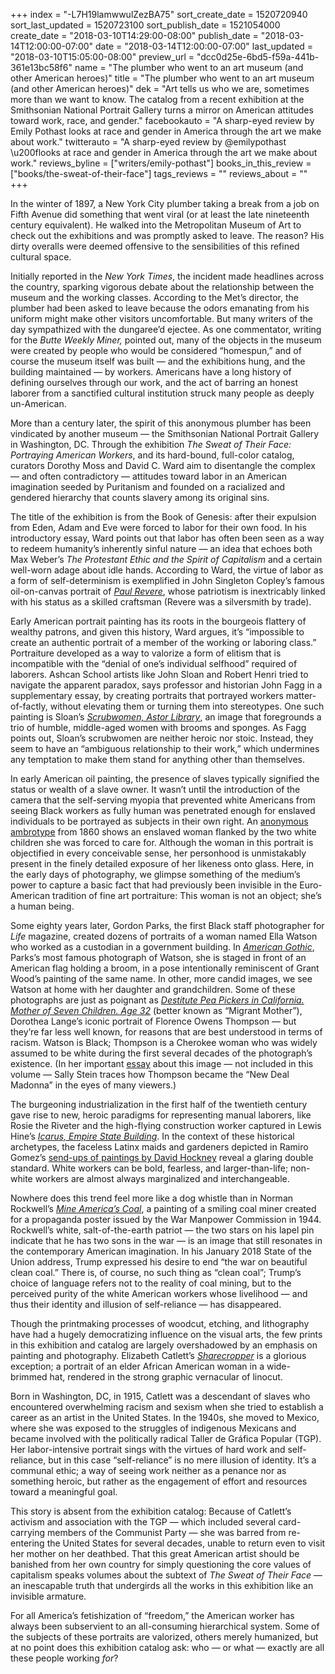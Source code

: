 +++
index = "-L7H19lamwwulZezBA75"
sort_create_date = 1520720940
sort_last_updated = 1520723100
sort_publish_date = 1521054000
create_date = "2018-03-10T14:29:00-08:00"
publish_date = "2018-03-14T12:00:00-07:00"
date = "2018-03-14T12:00:00-07:00"
last_updated = "2018-03-10T15:05:00-08:00"
preview_url = "dcc0d25e-6bd5-f59a-441b-361e13bc58f6"
name = "The plumber who went to an art museum (and other American heroes)"
title = "The plumber who went to an art museum (and other American heroes)"
dek = "Art tells us who we are, sometimes more than we want to know. The catalog from a recent exhibition at the Smithsonian National Portrait Gallery turns a mirror on American attitudes toward work, race, and gender."
facebookauto = "A sharp-eyed review by Emily Pothast looks at race and gender in America through the art we make about work."
twitterauto = "A sharp-eyed review by @emilypothast \u200flooks at race and gender in America through the art we make about work."
reviews_byline = ["writers/emily-pothast"]
books_in_this_review = ["books/the-sweat-of-their-face"]
tags_reviews = ""
reviews_about = ""
+++

In the winter of 1897, a New York City plumber taking a break from a job on Fifth Avenue did something that went viral (or at least the late nineteenth century equivalent). He walked into the Metropolitan Museum of Art to check out the exhibitions and was promptly asked to leave. The reason? His dirty overalls were deemed offensive to the sensibilities of this refined cultural space.

Initially reported in the _New York Times_, the incident made headlines across the country, sparking vigorous debate about the relationship between the museum and the working classes. According to the Met’s director, the plumber had been asked to leave because the odors emanating from his uniform might make other visitors uncomfortable. But many writers of the day sympathized with the dungaree’d ejectee. As one commentator, writing for the _Butte Weekly Miner,_ pointed out, many of the objects in the museum were created by people who would be considered “homespun,” and of course the museum itself was built — and the exhibitions hung, and the building maintained — by workers. Americans have a long history of defining ourselves through our work, and the act of barring an honest laborer from a sanctified cultural institution struck many people as deeply un-American.

More than a century later, the spirit of this anonymous plumber has been vindicated by another museum — the Smithsonian National Portrait Gallery in Washington, DC. Through the exhibition _The Sweat of Their Face: Portraying American Workers_, and its hard-bound, full-color catalog, curators Dorothy Moss and David C. Ward aim to disentangle the complex — and often contradictory — attitudes toward labor in an American imagination seeded by Puritanism and founded on a racialized and gendered hierarchy that counts slavery among its original sins.

<div class="break"></div>

The title of the exhibition is from the Book of Genesis: after their expulsion from Eden, Adam and Eve were forced to labor for their own food. In his introductory essay, Ward points out that labor has often been seen as a way to redeem humanity’s inherently sinful nature — an idea that echoes both Max Weber’s _The Protestant Ethic and the Spirit of Capitalism_ and a certain well-worn adage about idle hands. According to Ward, the virtue of labor as a form of self-determinism is exemplified in John Singleton Copley’s famous oil-on-canvas portrait of [_Paul Revere_](http://www.mfa.org/collections/object/paul-revere-32401), whose patriotism is inextricably linked with his status as a skilled craftsman (Revere was a silversmith by trade). 

Early American portrait painting has its roots in the bourgeois flattery of wealthy patrons, and given this history, Ward argues, it’s “impossible to create an authentic portrait of a member of the working or laboring class.” Portraiture developed as a way to valorize a form of elitism that is incompatible with the “denial of one’s individual selfhood” required of laborers. Ashcan School artists like John Sloan and Robert Henri tried to navigate the apparent paradox, says professor and historian John Fagg in a supplementary essay, by creating portraits that portrayed workers matter-of-factly, without elevating them or turning them into stereotypes. One such painting is Sloan’s [_Scrubwomen, Astor Library_](http://209.217.199.99/objects/11585/scrubwomen-astor-library;jsessionid=5272FEFDF652B59DAFBA0C28217396FC?ctx=b5ccd708-1968-4756-88e0-c196b68d2405&idx=0), an image that foregrounds a trio of humble, middle-aged women with brooms and sponges. As Fagg points out, Sloan’s scrubwomen are neither heroic nor stoic. Instead, they seem to have an “ambiguous relationship to their work,” which undermines any temptation to make them stand for anything other than themselves.

<div class="break"></div>

In early American oil painting, the presence of slaves typically signified the status or wealth of a slave owner. It wasn’t until the introduction of the camera that the self-serving myopia that prevented white Americans from seeing Black workers as fully human was penetrated enough for enslaved individuals to be portrayed as subjects in their own right. An [anonymous ambrotype](https://www.sfmoma.org/artwork/PST0578) from 1860 shows an enslaved woman flanked by the two white children she was forced to care for. Although the woman in this portrait is objectified in every conceivable sense, her personhood is unmistakably present in the finely detailed exposure of her likeness onto glass. Here, in the early days of photography, we glimpse something of the medium’s power to capture a basic fact that had previously been invisible in the Euro-American tradition of fine art portraiture: This woman is not an object; she’s a human being.

Some eighty years later, Gordon Parks, the first Black staff photographer for _Life_ magazine, created dozens of portraits of a woman named Ella Watson who worked as a custodian in a government building. In [_American Gothic_](https://collections.artsmia.org/art/100557/american-gothic-washington-d-c-gordon-parks), Parks’s most famous photograph of Watson, she is staged in front of an American flag holding a broom, in a pose intentionally reminiscent of Grant Wood’s painting of the same name. In other, more candid images, we see Watson at home with her daughter and grandchildren. Some of these photographs are just as poignant as [_Destitute Pea Pickers in California. Mother of Seven Children. Age 32_](https://www.moma.org/collection/works/50989) (better known as “Migrant Mother”), Dorothea Lange’s iconic portrait of Florence Owens Thompson — but they’re far less well known, for reasons that are best understood in terms of racism. Watson is Black; Thompson is a Cherokee woman who was widely assumed to be white during the first several decades of the photograph’s existence. (In her important [essay](https://sites.duke.edu/vms590s_01_f2012/2012/11/25/chapter-entry-the-misrecognition-of-migrant-mother/) about this image — not included in this volume — Sally Stein traces how Thompson became the “New Deal Madonna” in the eyes of many viewers.)

The burgeoning industrialization in the first half of the twentieth century gave rise to new, heroic paradigms for representing manual laborers, like Rosie the Riveter and the high-flying construction worker captured in Lewis Hine’s [_Icarus, Empire State Building_](https://www.metmuseum.org/art/collection/search/265154). In the context of these historical archetypes, the faceless Latinx maids and gardeners depicted in Ramiro Gomez’s [send-ups of paintings by David Hockney](http://ramirogomezjr.blogspot.com/2014/03/woman-cleaning-shower-in-beverly-hills.html) reveal a glaring double standard. White workers can be bold, fearless, and larger-than-life; non-white workers are almost always marginalized and interchangeable.

Nowhere does this trend feel more like a dog whistle than in Norman Rockwell’s [_Mine America’s Coal_](http://marshallfoundation.org/library/posters/mine-americas-coal-well-make-it-hot-550/), a painting of a smiling coal miner created for a propaganda poster issued by the War Manpower Commission in 1944. Rockwell’s white, salt-of-the-earth patriot — the two stars on his lapel pin indicate that he has two sons in the war — is an image that still resonates in the contemporary American imagination. In his January 2018 State of the Union address, Trump expressed his desire to end “the war on beautiful clean coal.” There is, of course, no such thing as “clean coal”; Trump’s choice of language refers not to the reality of coal mining, but to the perceived purity of the white American workers whose livelihood — and thus their identity and illusion of self-reliance — has disappeared.

<div class="break"></div>

Though the printmaking processes of woodcut, etching, and lithography have had a hugely democratizing influence on the visual arts, the few prints in this exhibition and catalog are largely overshadowed by an emphasis on painting and photography. Elizabeth Catlett’s [_Sharecropper_](https://www.moma.org/collection/works/88189) is a glorious exception; a portrait of an elder African American woman in a wide-brimmed hat, rendered in the strong graphic vernacular of linocut.

Born in Washington, DC, in 1915, Catlett was a descendant of slaves who encountered overwhelming racism and sexism when she tried to establish a career as an artist in the United States. In the 1940s, she moved to Mexico, where she was exposed to the struggles of indigenous Mexicans and became involved with the politically radical Taller de Gráfica Popular (TGP). Her labor-intensive portrait sings with the virtues of hard work and self-reliance, but in this case “self-reliance” is no mere illusion of identity. It’s a communal ethic; a way of seeing work neither as a penance nor as something heroic, but rather as the engagement of effort and resources toward a meaningful goal. 

This story is absent from the exhibition catalog: Because of Catlett’s activism and association with the TGP — which included several card-carrying members of the Communist Party — she was barred from re-entering the United States for several decades, unable to return even to visit her mother on her deathbed. That this great American artist should be banished from her own country for simply questioning the core values of capitalism speaks volumes about the subtext of _The Sweat of Their Face_ — an inescapable truth that undergirds all the works in this exhibition like an invisible armature. 

For all America’s fetishization of “freedom,” the American worker has always been subservient to an all-consuming hierarchical system. Some of the subjects of these portraits are valorized, others merely humanized, but at no point does this exhibition catalog ask: who — or what — exactly are all these people working _for_?


